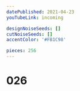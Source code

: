 ```yaml
---
datePublished: 2021-04-23
youTubeLink: incoming

designNoiseSeeds: []
cutNoiseSeeds: []
accentColor: '#FB1C98'

pieces: 256
---
```


# 026
